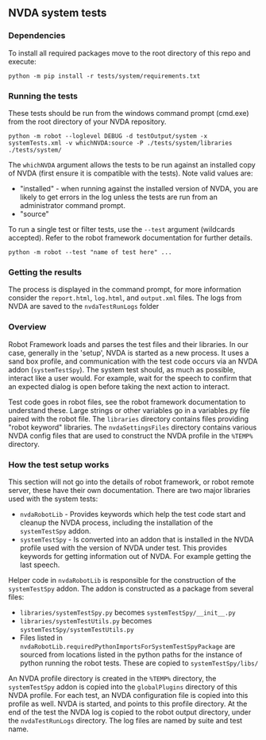 ## NVDA system tests

### Dependencies

To install all required packages move to the root directory of this repo and execute:

`python -m pip install -r tests/system/requirements.txt`

### Running the tests

These tests should be run from the windows command prompt (cmd.exe) from the root directory
 of your NVDA repository.


```
python -m robot --loglevel DEBUG -d testOutput/system -x systemTests.xml -v whichNVDA:source -P ./tests/system/libraries ./tests/system/
```

The `whichNVDA` argument allows the tests to be run against an installed copy
of NVDA (first ensure it is compatible with the tests). Note valid values are:
* "installed" - when running against the installed version of NVDA, you are likely to get errors in the log unless
the tests are run from an administrator command prompt.
* "source"

To run a single test or filter tests, use the `--test` argument (wildcards accepted).
Refer to the robot framework documentation for further details.

```
python -m robot --test "name of test here" ...
```

### Getting the results

The process is displayed in the command prompt, for more information consider the
`report.html`, `log.html`, and `output.xml` files. The logs from NVDA are saved to the `nvdaTestRunLogs` folder

### Overview

Robot Framework loads and parses the test files and their libraries. In our case, generally in the 'setup',
NVDA is started as a new process. It uses a sand box profile, and communication with the test code occurs via an
NVDA addon (`systemTestSpy`). The system test should, as much as possible, interact like a user would. For example,
wait for the speech to confirm that an expected dialog is open before taking the next action to interact.

Test code goes in robot files, see the robot framework documentation to understand these.
Large strings or other variables go in a variables.py file paired with the robot file.
The `libraries` directory contains files providing "robot keyword" libraries.
The `nvdaSettingsFiles` directory contains various NVDA config files that are used to construct the NVDA
profile in the `%TEMP%` directory.

### How the test setup works

This section will not go into the details of robot framework, or robot remote server,
these have their own documentation. There are two major libraries used with the system tests:

* `nvdaRobotLib` - Provides keywords which help the test code start and cleanup the NVDA process, including the installation of the `systemTestSpy` addon.
* `systemTestSpy` - Is converted into an addon that is installed in the NVDA profile used with the version of NVDA under test. This provides keywords for getting information out of NVDA. For example getting the last speech.

Helper code in `nvdaRobotLib` is responsible for the construction of the `systemTestSpy` addon.
The addon is constructed as a package from several files:
* `libraries/systemTestSpy.py` becomes `systemTestSpy/__init__.py`
* `libraries/systemTestUtils.py` becomes `systemTestSpy/systemTestUtils.py`
* Files listed in `nvdaRobotLib.requiredPythonImportsForSystemTestSpyPackage` are sourced from locations listed
in the python paths for the instance of python running the robot tests. These are copied to `systemTestSpy/libs/`

An NVDA profile directory is created in the `%TEMP%` directory, the `systemTestSpy` addon is copied
into the `globalPlugins` directory of this NVDA profile. For each test, an NVDA configuration file
is copied into this profile as well. NVDA is started, and points to this profile directory. At the end of the
test the NVDA log is copied to the robot output directory, under the `nvdaTestRunLogs` directory. The log files are
named by suite and test name.
